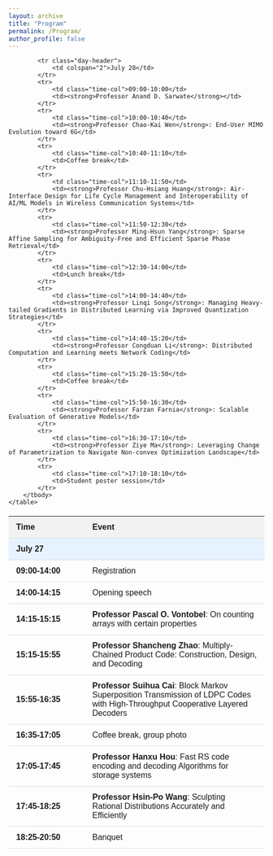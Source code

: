 ```yaml
---
layout: archive
title: "Program"
permalink: /Program/
author_profile: false
---
```




<head>
    <style>
        table {
            width: 100%;
            border-collapse: collapse;
            font-family: Arial, sans-serif;
            margin: 20px 0;
        }
        th, td {
            padding: 12px 15px;
            text-align: left;
            border-bottom: 1px solid #ddd;
        }
        th {
            background-color: #f2f2f2;
            font-weight: bold;
        }
        tr.day-header {
            background-color: #e6f3ff;
            font-weight: bold;
        }
        tr:hover {
            background-color: #f5f5f5;
        }
        .time-col {
            width: 120px;
            font-weight: bold;
        }
    </style>
</head>
<body>
    <table>
        <thead>
            <tr>
                <th>Time</th>
                <th>Event</th>
            </tr>
        </thead>
        <tbody>
            <tr class="day-header">
                <td colspan="2">July 27</td>
            </tr>
            <tr>
                <td class="time-col">09:00-14:00</td>
                <td>Registration</td>
            </tr>
            <tr>
                <td class="time-col">14:00-14:15</td>
                <td>Opening speech</td>
            </tr>
            <tr>
                <td class="time-col">14:15-15:15</td>
                <td><strong>Professor Pascal O. Vontobel</strong>: On counting arrays with certain properties</td>
            </tr>
            <tr>
                <td class="time-col">15:15-15:55</td>
                <td><strong>Professor Shancheng Zhao</strong>: Multiply-Chained Product Code: Construction, Design, and Decoding</td>
            </tr>
            <tr>
                <td class="time-col">15:55-16:35</td>
                <td><strong>Professor Suihua Cai</strong>: Block Markov Superposition Transmission of LDPC Codes with High-Throughput Cooperative Layered Decoders</td>
            </tr>
            <tr>
                <td class="time-col">16:35-17:05</td>
                <td>Coffee break, group photo</td>
            </tr>
            <tr>
                <td class="time-col">17:05-17:45</td>
                <td><strong>Professor Hanxu Hou</strong>: Fast RS code encoding and decoding Algorithms for storage systems</td>
            </tr>
            <tr>
                <td class="time-col">17:45-18:25</td>
                <td><strong>Professor Hsin-Po Wang</strong>: Sculpting Rational Distributions Accurately and Efficiently</td>
            </tr>
            <tr>
                <td class="time-col">18:25-20:50</td>
                <td>Banquet</td>
            </tr>

            <tr class="day-header">
                <td colspan="2">July 28</td>
            </tr>
            <tr>
                <td class="time-col">09:00-10:00</td>
                <td><strong>Professor Anand D. Sarwate</strong></td>
            </tr>
            <tr>
                <td class="time-col">10:00-10:40</td>
                <td><strong>Professor Chao-Kai Wen</strong>: End-User MIMO Evolution toward 6G</td>
            </tr>
            <tr>
                <td class="time-col">10:40-11:10</td>
                <td>Coffee break</td>
            </tr>
            <tr>
                <td class="time-col">11:10-11:50</td>
                <td><strong>Professor Chu-Hsiang Huang</strong>: Air-Interface Design for Life Cycle Management and Interoperability of AI/ML Models in Wireless Communication Systems</td>
            </tr>
            <tr>
                <td class="time-col">11:50-12:30</td>
                <td><strong>Professor Ming-Hsun Yang</strong>: Sparse Affine Sampling for Ambiguity-Free and Efficient Sparse Phase Retrieval</td>
            </tr>
            <tr>
                <td class="time-col">12:30-14:00</td>
                <td>Lunch break</td>
            </tr>
            <tr>
                <td class="time-col">14:00-14:40</td>
                <td><strong>Professor Linqi Song</strong>: Managing Heavy-tailed Gradients in Distributed Learning via Improved Quantization Strategies</td>
            </tr>
            <tr>
                <td class="time-col">14:40-15:20</td>
                <td><strong>Professor Congduan Li</strong>: Distributed Computation and Learning meets Network Coding</td>
            </tr>
            <tr>
                <td class="time-col">15:20-15:50</td>
                <td>Coffee break</td>
            </tr>
            <tr>
                <td class="time-col">15:50-16:30</td>
                <td><strong>Professor Farzan Farnia</strong>: Scalable Evaluation of Generative Models</td>
            </tr>
            <tr>
                <td class="time-col">16:30-17:10</td>
                <td><strong>Professor Ziye Ma</strong>: Leveraging Change of Parametrization to Navigate Non-convex Optimization Landscape</td>
            </tr>
            <tr>
                <td class="time-col">17:10-18:10</td>
                <td>Student poster session</td>
            </tr>
        </tbody>
    </table>
</body>
</html>
